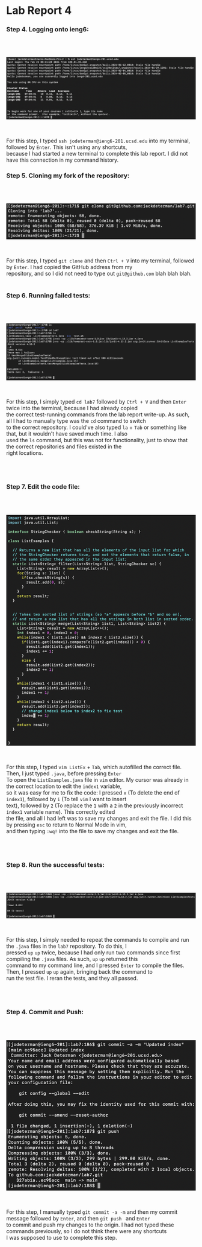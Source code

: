 # Lab Report 4

### Step 4. Logging onto ieng6:

<br>
<br>

![image](ieng_6.png)

<br>

For this step, I typed `ssh jodeterman@ieng6-201.ucsd.edu` into my terminal, followed by `Enter`. This isn't using any shortcuts, <br> because I had started a new terminal to complete this lab report. I did not have this connection in my command history.

### Step 5. Cloning my fork of the repository:

<br>
<br>

![image](git_clone.png)

<br>

For this step, I typed `git clone` and then `Ctrl + V` into my terminal, followed by `Enter`. I had copied the GitHub address from my <br> repository, and so I did not need to type out  `git@github.com` blah blah blah. 
<br>
<br>

### Step 6. Running failed tests:

<br>
<br>

![image](failed_tests.png)

<br>

For this step, I simply typed `cd lab7` followed by `Ctrl + V` and then `Enter` twice into the terminal, because I had already copied <br>
the correct test-running commands from the lab report write-up.  As such, all I had to manually type was the `cd` command to switch <br>
to the correct repository. I could've also typed `la` + `Tab` or something like that, but it wouldn't have saved much time. I also <br>
used the `ls` command, but this was not for functionality, just to show that the correct repositories and files existed in the <br>
right locations.

<br>
<br>

### Step 7. Edit the code file:

<br>
<br>

![image](fixed_code.png)

<br>

For this step, I typed `vim ListEx` + `Tab`, which autofilled the correct file. Then, I just typed `.java`, before pressing `Enter` <br>
To open the `ListExamples.java` file in `vim` editor. My cursor was already in the correct location to edit the `index1` variable, <br>
so it was easy for me to fix the code: I pressed `x` (To delete the end of `index1`), followed by `i` (To tell `vim` I want to insert <br>
text), followed by `2` (To replace the `1` with a `2` in the previously incorrect `index1` variable name). This correctly edited <br>
the file, and all I had left was to save my changes and exit the file. I did this by pressing `esc` to return to Normal Mode in vim,<br>
and then typing `:wq!` into the file to save my changes and exit the file.


<br>
<br>

### Step 8. Run the successful tests:

<br>
<br>

![image](passed_tests.png)

<br>

For this step, I simply needed to repeat the commands to compile and run the `.java` files in the `lab7` repository. To do this, I <br>
pressed `up` `up` twice, because I had only run two commands since first compiling the `.java` files. As such, `up` `up` returned this <br>
command to my command line, and I pressed  `Enter` to compile the files. Then, I pressed `up` `up` again, bringing back the command to <br>
run the test file. I reran the tests, and they all passed.

<br>
<br>

### Step 4. Commit and Push:

<br>
<br>

![image](commit_push.png)

<br>

For this step, I manually typed `git commit -a -m` and then my commit message followed by `Enter`, and then `git push `  and `Enter` <br>
to commit and push my changes to the origin. I had not typed these commands previously, so I do not think there were any shortcuts <br>
I was supposed to use to complete this step.
